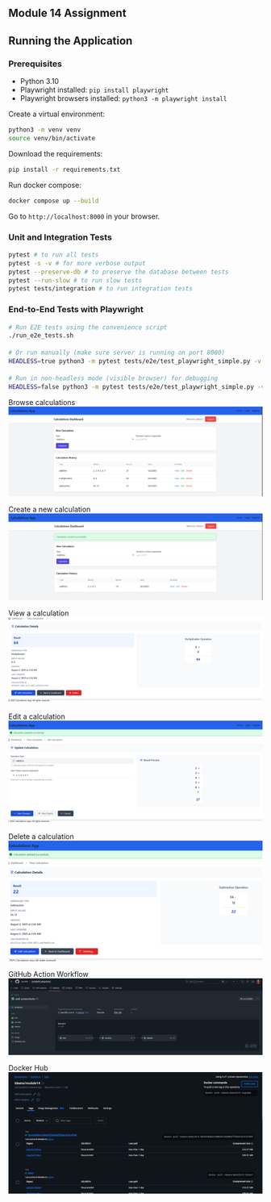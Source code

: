 ## Module 14 Assignment

## Running the Application
### Prerequisites
- Python 3.10
- Playwright installed: `pip install playwright`
- Playwright browsers installed: `python3 -m playwright install`

Create a virtual environment:
```bash
python3 -m venv venv
source venv/bin/activate
```

Download the requirements:
```bash
pip install -r requirements.txt
```

Run docker compose:
```bash
docker compose up --build
```

Go to `http://localhost:8000` in your browser.

### Unit and Integration Tests
```bash
pytest # to run all tests
pytest -s -v # for more verbose output
pytest --preserve-db # to preserve the database between tests
pytest --run-slow # to run slow tests
pytest tests/integration # to run integration tests
```

### End-to-End Tests with Playwright
```bash
# Run E2E tests using the convenience script
./run_e2e_tests.sh

# Or run manually (make sure server is running on port 8000)
HEADLESS=true python3 -m pytest tests/e2e/test_playwright_simple.py -v

# Run in non-headless mode (visible browser) for debugging
HEADLESS=false python3 -m pytest tests/e2e/test_playwright_simple.py -v
```

Browse calculations
![image](images/browse_calculations.png)

Create a new calculation
![image](images/create_calculation.png)

View a calculation
![image](images/view_calculation.png)

Edit a calculation
![image](images/edit_calculation.png)

Delete a calculation
![image](images/delete_calculation.png)

GitHub Action Workflow
![image](images/github_actions.png)

Docker Hub
![image](images/docker_hub.png)